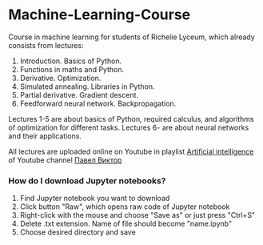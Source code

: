 # Machine-Learning-Course
Course in machine learning for students of Richelie Lyceum, which already consists from lectures:
1. Introduction. Basics of Python. 
2. Functions in maths and Python.
3. Derivative. Optimization.
4. Simulated annealing. Libraries in Python.
5. Partial derivative. Gradient descent.
6. Feedforward neural network. Backpropagation.

Lectures 1-5 are about basics of Python, required calculus, and algorithms of optimization for different tasks.
Lectures 6- are about neural networks and their applications.

All lectures are uploaded online on Youtube in playlist [Artificial intelligence](https://www.youtube.com/watch?v=kSB5ClFPxs8&list=PL1Us50cZo25kccD9uFMjtX2uyIeBLl3ti) of Youtube channel [Павел Виктор](https://www.youtube.com/channel/UCWfhBu4fAt126ZbxREz3IBw)

### How do I download Jupyter notebooks?
1. Find Jupyter notebook you want to download
2. Click button "Raw", which opens raw code of Jupyter notebook
3. Right-click with the mouse and choose "Save as" or just press "Ctrl+S"
4. Delete .txt extension. Name of file should become "name.ipynb"
5. Choose desired directory and save
